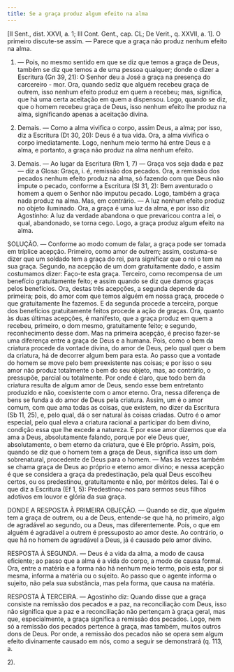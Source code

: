 ```yaml
---
title: Se a graça produz algum efeito na alma
---
```


[II Sent., dist. XXVI, a. 1; III Cont. Gent., cap. CL; De Verit., q. XXVII, a. 1].  O primeiro discute-se assim. — Parece que a graça não produz nenhum efeito na alma.  

1. — Pois, no mesmo sentido em que se diz que temos a graça de Deus, também se diz que temos a de uma pessoa qualquer; donde o dizer a Escritura (Gn 39, 21): O Senhor deu a José a graça na presença do carcereiro - mor. Ora, quando sediz que alguém recebeu graça de outrem, isso nenhum efeito produz em quem a recebeu; mas, significa, que há uma certa aceitação em quem a dispensou. Logo, quando se diz, que o homem recebeu graça de Deus, isso nenhum efeito lhe produz na alma, significando apenas a aceitação divina.  

2. Demais. — Como a alma vivifica o corpo, assim Deus, a alma; por isso, diz a Escritura (Dt 30, 20): Deus é a tua vida. Ora, a alma vivifica o corpo imediatamente. Logo, nenhum meio termo há entre Deus e a alma, e portanto, a graça não produz na alma nenhum efeito.  

3. Demais. — Ao lugar da Escritura (Rm 1, 7) — Graça vos seja dada e paz — diz a Glosa: Graça, i. é, remissão dos pecados. Ora, a remissão dos pecados nenhum efeito produz na alma, só fazendo com que Deus não impute o pecado, conforme a Escritura (Sl 31, 2): Bem aventurado o homem a quem o Senhor não imputou pecado. Logo, também a graça nada produz na alma.  Mas, em contrário. — A luz nenhum efeito produz no objeto iluminado. Ora, a graça é uma luz da alma, e por isso diz Agostinho: A luz da verdade abandona o que prevaricou contra a lei, o qual, abandonado, se torna cego. Logo, a graça produz algum efeito na alma.  

SOLUÇÃO. — Conforme ao modo comum de falar, a graça pode ser tomada em tríplice acepção. Primeiro, como amor de outrem; assim, costuma-se dizer que um soldado tem a graça do rei, para significar que o rei o tem na sua graça. Segundo, na acepção de um dom gratuitamente dado, e assim costumamos dizer: Faço-te esta graça. Terceiro, como recompensa de um benefício gratuitamente feito; e assim quando se diz que damos graças pelos benefícios. Ora, destas três acepções, a segunda depende da primeira; pois, do amor com que temos alguém em nossa graça, procede o que gratuitamente lhe fazemos. E da segunda procede a terceira, porque dos benefícios gratuitamente feitos procede a ação de graças.  Ora, quanto às duas últimas acepções, é manifesto, que a graça produz em quem a recebeu, primeiro, o dom mesmo, gratuitamente feito; e segundo, reconhecimento desse dom. Mas na primeira acepção, é preciso fazer-se uma diferença entre a graça de Deus e a humana. Pois, como o bem da criatura procede da vontade divina, do amor de Deus, pelo qual quer o bem da criatura, há de decorrer algum bem para esta. Ao passo que a vontade do homem se move pelo bem preexistente nas coisas; e por isso o seu amor não produz totalmente o bem do seu objeto, mas, ao contrário, o pressupõe, parcial ou totalmente. Por onde é claro, que todo bem da criatura resulta de algum amor de Deus, sendo esse bem entretanto produzido e não, coexistente com o amor eterno. Ora, nessa diferença de bens se funda a do amor de Deus pela criatura. Assim, um é o amor comum, com que ama todas as coisas, que existem, no dizer da Escritura (Sb 11, 25), e, pelo qual, dá o ser natural às coisas criadas. Outro é o amor especial, pelo qual eleva a criatura racional a participar do bem divino, condição essa que lhe excede a natureza. E por esse amor dizemos que ela ama a Deus, absolutamente falando, porque por ele Deus quer, absolutamente, o bem eterno da criatura, que é Ele próprio.  Assim, pois, quando se diz que o homem tem a graça de Deus, significa isso um dom sobrenatural, procedente de Deus para o homem. — Mas às vezes também se chama graça de Deus ao próprio e eterno amor divino; e nessa acepção é que se considera a graça da predestinação, pela qual Deus escolheu certos, ou os predestinou, gratuitamente e não, por méritos deles. Tal é o que diz a Escritura (Ef 1, 5): Predestinou-nos para sermos seus filhos adotivos em louvor e glória da sua graça.  

DONDE A RESPOSTA À PRIMEIRA OBJEÇÃO. — Quando se diz, que alguém tem a graça de outrem, ou a de Deus, entende-se que há, no primeiro, algo de agradável ao segundo, ou a Deus, mas diferentemente. Pois, o que em alguém é agradável a outrem é pressuposto ao amor deste. Ao contrário, o que há no homem de agradável a Deus, já é causado pelo amor divino.  

RESPOSTA À SEGUNDA. — Deus é a vida da alma, a modo de causa eficiente; ao passo que a alma é a vida do corpo, a modo de causa formal. Ora, entre a matéria e a forma não há nenhum meio termo, pois esta, por si mesma, informa a matéria ou o sujeito. Ao passo que o agente informa o sujeito, não pela sua substância, mas pela forma, que causa na matéria.  

RESPOSTA À TERCEIRA. — Agostinho diz: Quando disse que a graça consiste na remissão dos pecados e a paz, na reconciliação com Deus, isso não significa que a paz e a reconciliação não pertençam à graça geral, mas que, especialmente, a graça significa a remissão dos pecados. Logo, nem só a remissão dos pecados pertence à graça, mas também, muitos outros dons de Deus. Por onde, a remissão dos pecados não se opera sem algum efeito divinamente causado em nós, como a seguir se demonstrará (q. 113, a. 

2).